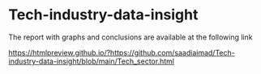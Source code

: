 # Tech-industry-data-insight

The report with graphs and conclusions are available at the following link

https://htmlpreview.github.io/?https://github.com/saadiaimad/Tech-industry-data-insight/blob/main/Tech_sector.html
